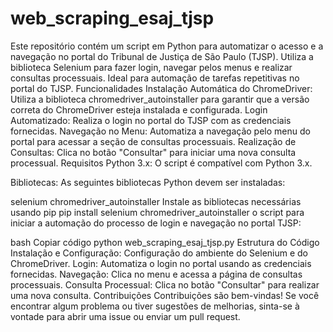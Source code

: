 # web_scraping_esaj_tjsp
Este repositório contém um script em Python para automatizar o acesso e a navegação no portal do Tribunal de Justiça de São Paulo (TJSP). Utiliza a biblioteca Selenium para fazer login, navegar pelos menus e realizar consultas processuais. Ideal para automação de tarefas repetitivas no portal do TJSP.
Funcionalidades
Instalação Automática do ChromeDriver: Utiliza a biblioteca chromedriver_autoinstaller para garantir que a versão correta do ChromeDriver esteja instalada e configurada.
Login Automatizado: Realiza o login no portal do TJSP com as credenciais fornecidas.
Navegação no Menu: Automatiza a navegação pelo menu do portal para acessar a seção de consultas processuais.
Realização de Consultas: Clica no botão "Consultar" para iniciar uma nova consulta processual.
Requisitos
Python 3.x: O script é compatível com Python 3.x.

Bibliotecas: As seguintes bibliotecas Python devem ser instaladas:

selenium
chromedriver_autoinstaller
Instale as bibliotecas necessárias usando pip
pip install selenium chromedriver_autoinstaller o script para iniciar a automação do processo de login e navegação no portal TJSP:

bash
Copiar código
python web_scraping_esaj_tjsp.py
Estrutura do Código
Instalação e Configuração: Configuração do ambiente do Selenium e do ChromeDriver.
Login: Automatiza o login no portal usando as credenciais fornecidas.
Navegação: Clica no menu e acessa a página de consultas processuais.
Consulta Processual: Clica no botão "Consultar" para realizar uma nova consulta.
Contribuições
Contribuições são bem-vindas! Se você encontrar algum problema ou tiver sugestões de melhorias, sinta-se à vontade para abrir uma issue ou enviar um pull request.
